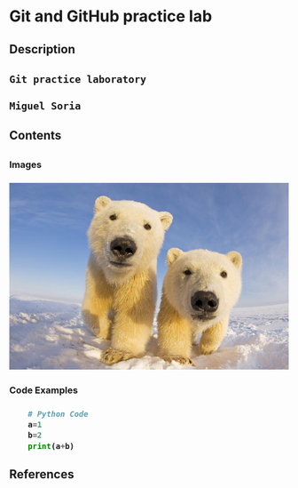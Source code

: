# Git and GitHub practice lab

<h2>Description<h2>

    Git practice laboratory

    Miguel Soria

<h2>Contents<h2>
    <h3>Images<h3>

![Picture of some polar bears!](https://github.com/MESC2004/git-lab/blob/main/PolarBears1.jpg)

<h3>Code Examples<h3>

```python
    # Python Code
    a=1 
    b=2 
    print(a+b)
```

<h2>References<h2>
